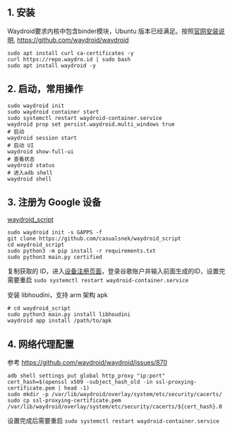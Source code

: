## 1. 安装
Waydroid要求内核中包含binder模块，Ubuntu 版本已经满足。按照[官网安装说明](https://docs.waydro.id/usage/install-on-desktops), https://github.com/waydroid/waydroid
```
sudo apt install curl ca-certificates -y
curl https://repo.waydro.id | sudo bash
sudo apt install waydroid -y
```

## 2. 启动，常用操作
```
sudo waydroid init
sudo waydroid container start
sudo systemctl restart waydroid-container.service
waydroid prop set persist.waydroid.multi_windows true
# 启动 
waydroid session start
# 启动 UI
waydroid show-full-ui
# 查看状态
waydroid status
# 进入adb shell
waydroid shell
```

## 3. 注册为 Google 设备
[waydroid_script](https://github.com/casualsnek/waydroid_script)
```
sudo waydroid init -s GAPPS -f
git clone https://github.com/casualsnek/waydroid_script
cd waydroid_script
sudo python3 -m pip install -r requirements.txt
sudo python3 main.py certified
```
复制获取的 ID，进入[设备注册页面](https://www.google.com/android/uncertified/?pli=1)，登录谷歌账户并输入前面生成的ID，设置完需要重启 `sudo systemctl restart waydroid-container.service`

安装 libhoudini，支持 arm 架构 apk
```
# cd waydroid_script
sudo python3 main.py install libhoudini
waydroid app install /path/to/apk
```

## 4. 网络代理配置
参考 https://github.com/waydroid/waydroid/issues/870
```
adb shell settings put global http_proxy "ip:port"  
cert_hash=$(openssl x509 -subject_hash_old -in ssl-proxying-certificate.pem | head -1)
sudo mkdir -p /var/lib/waydroid/overlay/system/etc/security/cacerts/
sudo cp ssl-proxying-certificate.pem /var/lib/waydroid/overlay/system/etc/security/cacerts/${cert_hash}.0
```
设置完成后需要重启 `sudo systemctl restart waydroid-container.service`

